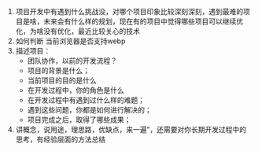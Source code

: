1. 项目开发中有遇到什么挑战没，对哪个项目印象比较深刻深刻，遇到最难的项目是啥，未来会有什么样的规划，现在有的项目中觉得哪些项目可以继续优化，为啥没有优化，最近比较关心的技术
2. 如何判断 当前浏览器是否支持webp
3. 描述项目：
    + 团队协作，以前的开发流程？
    + 项目的背景是什么；
    + 当前项目的目的是什么
    + 在开发过程中，你的角色是什么
    + 在开发过程中有遇到过什么样的难题；
    + 遇到这些问题，你都是如何进行解决的；
    + 项目完成之后，取得了哪些成果；
4. 讲概念，说用途，理思路，优缺点，来一遍”，还需要对你长期开发过程中的思考，有经验层面的方法总结